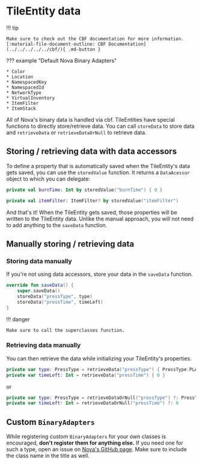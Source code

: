 # TileEntity data

!!! tip 

    Make sure to check out the CBF documentation for more information.  
    [:material-file-document-outline: CBF Documentation](../../../../../cbf/){ .md-button }

??? example "Default Nova Binary Adapters"

    * Color
    * Location
    * NamespacedKey
    * NamespacedId
    * NetworkType
    * VirtualInventory
    * ItemFilter
    * ItemStack

All of Nova's binary data is handled via cbf. TileEntities have special functions to directly store/retrieve data. You can
call ``storeData`` to store data and ``retrieveData`` or ``retrieveDataOrNull`` to retrieve data.

## Storing / retrieving data with data accessors

To define a property that is automatically saved when the TileEntity's data gets saved, you can use the `storedValue` function.
It returns a `DataAcessor` object to which you can delegate:  

```kotlin title="storedValue (not null)"
private val burnTime: Int by storedValue("burnTime") { 0 }
```

```kotlin title="storedValue (nullable)"
private val itemFilter: ItemFilter? by storedValue("itemFilter")
```

And that's it! When the TileEntity gets saved, those properties will be written to the TileEntity data. Unlike the manual
approach, you will not need to add anything to the `saveData` function.

## Manually storing / retrieving data

### Storing data manually

If you're not using data accessors, store your data in the `saveData` function.

```kotlin title="MechanicalPress.kt"
override fun saveData() {
    super.saveData()
    storeData("pressType", type)
    storeData("pressTime", timeLeft)
}
```

!!! danger

    Make sure to call the superclasses function.

### Retrieving data manually

You can then retrieve the data while initializing your TileEntity's properties.

```kotlin title="MechanicalPress.kt"
private var type: PressType = retrieveData("pressType") { PressType.PLATE }
private var timeLeft: Int = retrieveData("pressTime") { 0 }
```

or

```kotlin title="MechanicalPress.kt"
private var type: PressType = retrieveDataOrNull("pressType") ?: PressType.PLATE
private var timeLeft: Int = retrieveDataOrNull("pressTime") ?: 0
```

## Custom ``BinaryAdapters``

While registering custom ``BinaryAdapters`` for your own classes is encouraged, **don't register them for
anything else.** If you need one for such a type, open an issue on [Nova's GitHub page](https://github.com/xenondevs/Nova/issues/new/choose).
Make sure to include the class name in the title as well.